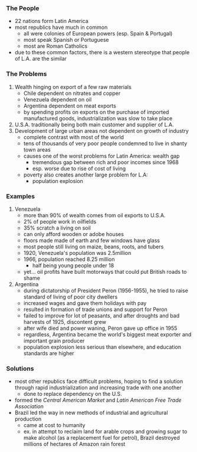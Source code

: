 ### The People
- 22 nations form Latin America
- most republics have much in common
	- all were colonies of European powers (esp. Spain & Portugal)
	- most speak Spanish or Portuguese
	- most are Roman Catholics
- due to these common factors, there is a western stereotype that people of L.A. are the similar
### The Problems
1. Wealth hinging on export of a few raw materials
	- Chile dependent on nitrates and copper
	- Venezuela dependent on oil
	- Argentina dependent on meat exports
	- by spending profits on exports on the purchase of imported manufactured goods, industrialization was slow to take place
2. U.S.A. traditionally being both main customer and supplier of L.A.
3. Development of large urban areas not dependent on growth of industry
	- complete contrast with most of the world
	- tens of thousands of very poor people condemned to live in shanty town areas
	- causes one of the worst problems for Latin America: wealth gap
		- tremendous gap between rich and poor incomes since 1968
		- esp. worse due to rise of cost of living
	- poverty also creates another large problem for L.A:
		- population explosion
### Examples
1. Venezuela
	- more than 90% of wealth comes from oil exports to U.S.A.
	- 2% of people work in oilfields
	- 35% scratch a living on soil
	- can only afford wooden or adobe houses
	- floors made made of earth and few windows have glass
	- most people still living on maize, beans, roots, and tubers
	- 1920, Venezuela's population was 2.5million
	- 1966, population reached 8.25 million
		- half being young people under 18
	- yet... oil profits have built motorways that could put British roads to shame
2. Argentina
	- during dictatorship of President Peron (1956-1955), he tried to raise standard of living of poor city dwellers
	- increased wages and gave them holidays with pay
	- resulted in formation of trade unions and support for Peron
	- failed to improve for lot of peasants, and after droughts and bad harvests of 1925, discontent grew
	- after wife died and power waning, Peron gave up office in 1955
	- regardless, Argentina became the world's biggest meat exporter and important grain producer
	- population explosion less serious than elsewhere, and education standards are higher
### Solutions
- most other republics face difficult problems, hoping to find a solution through rapid industrialization and increasing trade with one another
	- done to replace dependency on the U.S.
- formed the *Central American Market* and *Latin American Free Trade Association*
- Brazil led the way in new methods of industrial and agricultural production
	- came at cost to humanity
	- ex. in attempt to reclaim land for arable crops and growing sugar to make alcohol (as a replacement fuel for petrol), Brazil destroyed millions of hectares of Amazon rain forest